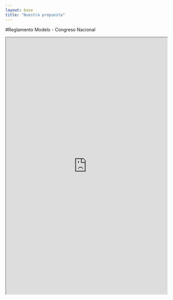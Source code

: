 ```yaml
---
layout: base
title: "Nuestra propuesta"
---
```


#Reglamento Modelo - Congreso Nacional



<!-- <iframe src="https://docs.google.com/document/d/1EqmDTaUVEZj2w0aMCt-VaaO1v0_VRvKaF7nKX8PWZAY/edit?usp=sharing"></iframe> -->
<iframe style="width: 100%; height: 800px;" src="https://docs.google.com/a/votainteligente.cl/document/d/1kzMjdcNyWDGpqlhYy0aFKAv0uRbIM9wlGrErggT9NPo/edit#"></iframe>
